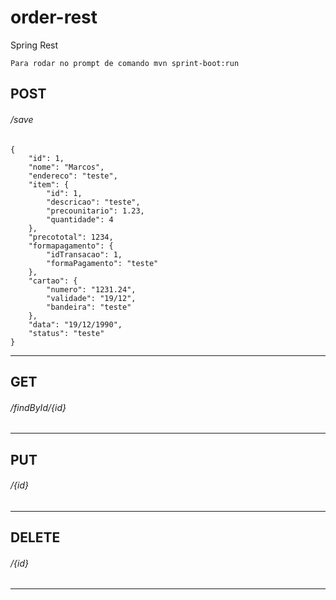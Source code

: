 # order-rest
Spring Rest
```
Para rodar no prompt de comando mvn sprint-boot:run
```

## POST
###### /save
```
{
    "id": 1,
    "nome": "Marcos",
    "endereco": "teste",
    "item": {
        "id": 1,
        "descricao": "teste",
        "precounitario": 1.23,
        "quantidade": 4
    },
    "precototal": 1234,
    "formapagamento": {
        "idTransacao": 1,
        "formaPagamento": "teste"
    },
    "cartao": {
        "numero": "1231.24",
        "validade": "19/12",
        "bandeira": "teste"
    },
    "data": "19/12/1990",
    "status": "teste"
}
```
------
## GET
###### /findById/{id}
------
## PUT
###### /{id}
------
## DELETE
###### /{id}
------
